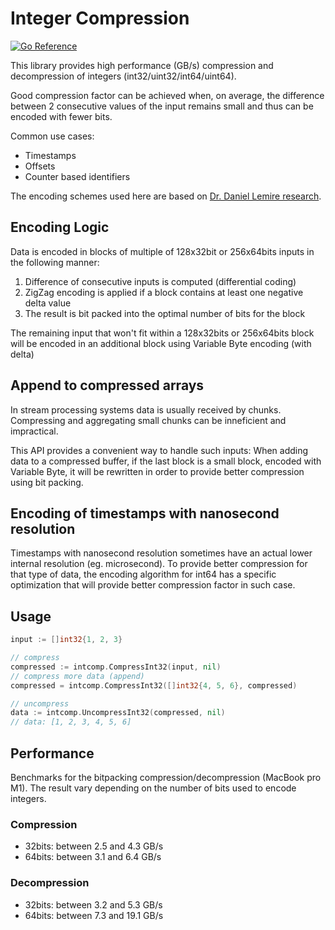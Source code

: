 # Integer Compression

[![Go Reference](https://pkg.go.dev/badge/github.com/ronanh/intcomp.svg)](https://pkg.go.dev/github.com/ronanh/intcomp)

This library provides high performance (GB/s) compression and decompression of integers (int32/uint32/int64/uint64).

Good compression factor can be achieved when, on average, the difference between 2 consecutive
values of the input remains small and thus can be encoded with fewer bits.

Common use cases:

- Timestamps
- Offsets
- Counter based identifiers

The encoding schemes used here are based on [Dr. Daniel Lemire research](https://lemire.me/blog/2012/09/12/fast-integer-compression-decoding-billions-of-integers-per-second/).

## Encoding Logic

Data is encoded in blocks of multiple of 128x32bit or 256x64bits inputs in the
following manner:

1. Difference of consecutive inputs is computed (differential coding)
2. ZigZag encoding is applied if a block contains at least one negative delta value
3. The result is bit packed into the optimal number of bits for the block

The remaining input that won't fit within a 128x32bits or 256x64bits block will be encoded
in an additional block using Variable Byte encoding (with delta)

## Append to compressed arrays

In stream processing systems data is usually received by chunks.
Compressing and aggregating small chunks can be inneficient and impractical.

This API provides a convenient way to handle such inputs:
When adding data to a compressed buffer, if the last block is a small block, encoded with Variable Byte,
it will be rewritten in order to provide better compression using bit packing.

## Encoding of timestamps with nanosecond resolution

Timestamps with nanosecond resolution sometimes have an actual lower internal resolution (eg. microsecond).
To provide better compression for that type of data, the encoding algorithm for int64 has a specific
optimization that will provide better compression factor in such case.

## Usage

```go
input := []int32{1, 2, 3}

// compress
compressed := intcomp.CompressInt32(input, nil)
// compress more data (append)
compressed = intcomp.CompressInt32([]int32{4, 5, 6}, compressed)

// uncompress
data := intcomp.UncompressInt32(compressed, nil)
// data: [1, 2, 3, 4, 5, 6]
```

## Performance

Benchmarks for the bitpacking compression/decompression (MacBook pro M1).
The result vary depending on the number of bits used to encode integers.

### Compression

- 32bits: between 2.5 and 4.3 GB/s
- 64bits: between 3.1 and 6.4 GB/s

### Decompression

- 32bits: between 3.2 and 5.3 GB/s
- 64bits: between 7.3 and 19.1 GB/s
